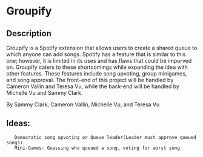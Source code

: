# Groupify
## Description
Groupify is a Spotify extension that allows users to create a shared queue to which anyone can add songs. Spotify has a feature that is similar to this one; however, it is limited in its uses and has flaws that could be imporved on. Groupify caters to these shortcomings while expanding the idea with other features. These features include song upvoting, group minigames, and song approval. The front-end of this project will be handled by Cameron Vallin and Teresa Vu, while the back-end will be handled by Michelle Vu and Sammy Clark.  

By Sammy Clark, Cameron Vallin, Michelle Vu, and Teresa Vu

## Ideas: 
       Democratic song upvoting or Queue leader(Leader must approve queued songs) 
       Mini-Games: Guessing who queued a song, voting for worst song
